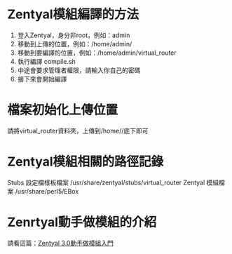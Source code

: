 Zentyal模組編譯的方法
===============

1. 登入Zentyal，身分非root，例如：admin
2. 移動到上傳的位置，例如：/home/admin/
3. 移動到要編譯的位置，例如：/home/admin/virtual_router
4. 執行編譯 compile.sh
5. 中途會要求管理者權限，請輸入你自己的密碼
6. 接下來會開始編譯

檔案初始化上傳位置
===============
請將virtual_router資料夾，上傳到/home/<user>/底下即可

Zentyal模組相關的路徑記錄
===============
Stubs 設定檔樣板檔案 /usr/share/zentyal/stubs/virtual_router
Zentyal 模組檔案 /usr/share/perl5/EBox

Zenrtyal動手做模組的介紹
===============
請看這篇：[Zentyal 3.0動手做模組入門](http://pulipuli.blogspot.tw/2013/07/zentyal-30.html)